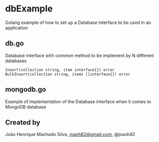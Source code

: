 # dbExample
Golang example of how to set up a Database interface to be used in an application

## db.go
Database interface with common method to be implement by N different databases

```
Insert(collection string, item interface{}) error
BulkInsert(collection string, items []interface{}) error
```

## mongodb.go
Example of implementation of the Database interface when it comes to MongoDB database

## Created by
João Henrique Machado Silva, joaoh82@gmail.com, @joaoh82
